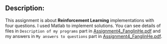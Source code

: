 ## Description:
This assignment is about **Reinforcement Learning** implementations with four questions.  I used Matlab to implement solutions.  You can see details of files in `Description of my programs` part in [Assignment4_FanglinHe.pdf](Assignment4_FanglinHe.pdf) and my answers in `My answers to questions` part in [Assignment4_FanglinHe.pdf](Assignment4_FanglinHe.pdf).